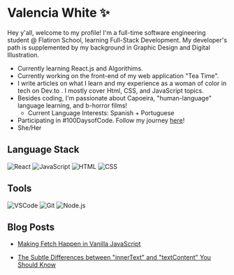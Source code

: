 # Valencia White ✨
Hey y'all, welcome to my profile! I'm a full-time software engineering student @ Flatiron School, learning Full-Stack Development. My developer's path is supplemented by my background in Graphic Design and Digital Illustration.
- Currently learning React.js and Algorithims.
- Currently working on the front-end of my web application "Tea Time". 
- I write articles on what I learn and my experience as a woman of color in tech on Dev.to . I mostly cover Html, CSS, and JavaScript topics. 
- Besides coding, I'm passionate about  Capoeira, "human-language" language learning, and b-horror films!
    - Current Language Interests:  Spanish + Portuguese 
- Participating in #100DaysofCode. Follow my journey [here](https://github.com/valenciawhite/100-Days-of-Code)!
- She/Her
## Language Stack
![React](https://img.icons8.com/color/48/000000/react-native.png)
![JavaScript](https://img.icons8.com/color/48/000000/javascript--v1.png) ![HTML](https://img.icons8.com/color/48/000000/html-5--v1.png) ![CSS](https://img.icons8.com/color/48/000000/css3.png)
## Tools 
![VSCode](https://img.icons8.com/color/48/000000/visual-studio-code-2019.png) ![Git](https://img.icons8.com/color/48/000000/git.png) ![Node.js](https://img.icons8.com/fluency/48/000000/node-js.png)
## Blog Posts 
- [Making Fetch Happen in Vanilla JavaScript](https://dev.to/valenciawhite/making-fetch-happen-in-vanilla-javascript-4e2l)

- [The Subtle Differences between "innerText" and "textContent" You Should Know](https://dev.to/valenciawhite/the-subtle-differences-between-innertext-innerhtml-and-textcontent-you-should-know-3clc)
<!--
**valenciawhite/valenciawhite** is a ✨ _special_ ✨ repository because its `README.md` (this file) appears on your GitHub profile.

Here are some ideas to get you started:

- 🔭 I’m currently working on ...
- 🌱 I’m currently learning ...
- 👯 I’m looking to collaborate on ...
- 🤔 I’m looking for help with ...
- 💬 Ask me about ...
- 📫 How to reach me: ...
- 😄 Pronouns: ...
- ⚡ Fun fact: ...
-->
